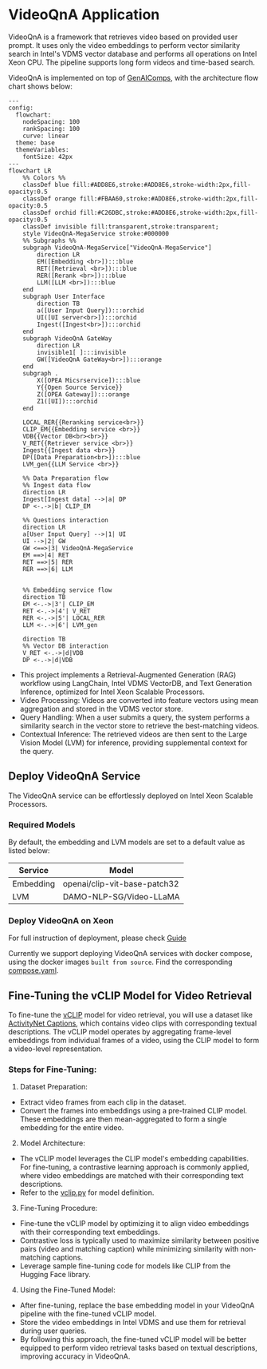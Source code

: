 # VideoQnA Application

VideoQnA is a framework that retrieves video based on provided user prompt. It uses only the video embeddings to perform vector similarity search in Intel's VDMS vector database and performs all operations on Intel Xeon CPU. The pipeline supports long form videos and time-based search.

VideoQnA is implemented on top of [GenAIComps](https://github.com/opea-project/GenAIComps), with the architecture flow chart shows below:

```mermaid
---
config:
  flowchart:
    nodeSpacing: 100
    rankSpacing: 100
    curve: linear
  theme: base
  themeVariables:
    fontSize: 42px
---
flowchart LR
    %% Colors %%
    classDef blue fill:#ADD8E6,stroke:#ADD8E6,stroke-width:2px,fill-opacity:0.5
    classDef orange fill:#FBAA60,stroke:#ADD8E6,stroke-width:2px,fill-opacity:0.5
    classDef orchid fill:#C26DBC,stroke:#ADD8E6,stroke-width:2px,fill-opacity:0.5
    classDef invisible fill:transparent,stroke:transparent;
    style VideoQnA-MegaService stroke:#000000
    %% Subgraphs %%
    subgraph VideoQnA-MegaService["VideoQnA-MegaService"]
        direction LR
        EM([Embedding <br>]):::blue
        RET([Retrieval <br>]):::blue
        RER([Rerank <br>]):::blue
        LLM([LLM <br>]):::blue
    end
    subgraph User Interface
        direction TB
        a([User Input Query]):::orchid
        UI([UI server<br>]):::orchid
        Ingest([Ingest<br>]):::orchid
    end
    subgraph VideoQnA GateWay
        direction LR
        invisible1[ ]:::invisible
        GW([VideoQnA GateWay<br>]):::orange
    end
    subgraph .
        X([OPEA Micsrservice]):::blue
        Y{{Open Source Service}}
        Z([OPEA Gateway]):::orange
        Z1([UI]):::orchid
    end

    LOCAL_RER{{Reranking service<br>}}
    CLIP_EM{{Embedding service <br>}}
    VDB{{Vector DB<br><br>}}
    V_RET{{Retriever service <br>}}
    Ingest{{Ingest data <br>}}
    DP([Data Preparation<br>]):::blue
    LVM_gen{{LLM Service <br>}}

    %% Data Preparation flow
    %% Ingest data flow
    direction LR
    Ingest[Ingest data] -->|a| DP
    DP <-.->|b| CLIP_EM

    %% Questions interaction
    direction LR
    a[User Input Query] -->|1| UI
    UI -->|2| GW
    GW <==>|3| VideoQnA-MegaService
    EM ==>|4| RET
    RET ==>|5| RER
    RER ==>|6| LLM


    %% Embedding service flow
    direction TB
    EM <-.->|3'| CLIP_EM
    RET <-.->|4'| V_RET
    RER <-.->|5'| LOCAL_RER
    LLM <-.->|6'| LVM_gen

    direction TB
    %% Vector DB interaction
    V_RET <-.->|d|VDB
    DP <-.->|d|VDB
```

- This project implements a Retrieval-Augmented Generation (RAG) workflow using LangChain, Intel VDMS VectorDB, and Text Generation Inference, optimized for Intel Xeon Scalable Processors.
- Video Processing: Videos are converted into feature vectors using mean aggregation and stored in the VDMS vector store.
- Query Handling: When a user submits a query, the system performs a similarity search in the vector store to retrieve the best-matching videos.
- Contextual Inference: The retrieved videos are then sent to the Large Vision Model (LVM) for inference, providing supplemental context for the query.

## Deploy VideoQnA Service

The VideoQnA service can be effortlessly deployed on Intel Xeon Scalable Processors.

### Required Models

By default, the embedding and LVM models are set to a default value as listed below:

| Service   | Model                        |
| --------- | ---------------------------- |
| Embedding | openai/clip-vit-base-patch32 |
| LVM       | DAMO-NLP-SG/Video-LLaMA      |

### Deploy VideoQnA on Xeon

For full instruction of deployment, please check [Guide](docker_compose/intel/cpu/xeon/README.md)

Currently we support deploying VideoQnA services with docker compose, using the docker images `built from source`. Find the corresponding [compose.yaml](docker_compose/intel/cpu/xeon/compose.yaml).

## Fine-Tuning the vCLIP Model for Video Retrieval
To fine-tune the [vCLIP](https://github.com/opea-project/GenAIComps/blob/main/comps/dataprep/vdms/multimodal_langchain/utils/vclip.py) model for video retrieval, you will use a dataset like [ActivityNet Captions](https://huggingface.co/datasets/HuggingFaceM4/ActivitiyNet_Captions), which contains video clips with corresponding textual descriptions. The vCLIP model operates by aggregating frame-level embeddings from individual frames of a video, using the CLIP model to form a video-level representation.

### Steps for Fine-Tuning:
1. Dataset Preparation:

- Extract video frames from each clip in the dataset.
- Convert the frames into embeddings using a pre-trained CLIP model. These embeddings are then mean-aggregated to form a single embedding for the entire video.

2. Model Architecture:

- The vCLIP model leverages the CLIP model's embedding capabilities. For fine-tuning, a contrastive learning approach is commonly applied, where video embeddings are matched with their corresponding text descriptions.
- Refer to the [vclip.py](https://github.com/opea-project/GenAIComps/blob/main/comps/dataprep/vdms/multimodal_langchain/utils/vclip.py) for model definition.

3. Fine-Tuning Procedure:

- Fine-tune the vCLIP model by optimizing it to align video embeddings with their corresponding text embeddings.
- Contrastive loss is typically used to maximize similarity between positive pairs (video and matching caption) while minimizing similarity with non-matching captions.
- Leverage sample fine-tuning code for models like CLIP from the Hugging Face library.

4. Using the Fine-Tuned Model:

- After fine-tuning, replace the base embedding model in your VideoQnA pipeline with the fine-tuned vCLIP model.
- Store the video embeddings in Intel VDMS and use them for retrieval during user queries.
- By following this approach, the fine-tuned vCLIP model will be better equipped to perform video retrieval tasks based on textual descriptions, improving accuracy in VideoQnA.
